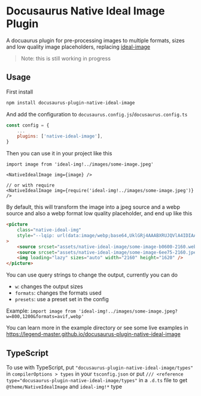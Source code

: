 # Docusaurus Native Ideal Image Plugin

A docuaurus plugin for pre-processing images to multiple formats, sizes and low quality image placeholders, replacing [ideal-image](https://docusaurus.io/docs/api/plugins/@docusaurus/plugin-ideal-image)

> Note: this is still working in progress

## Usage

First install

```bash
npm install docusaurus-plugin-native-ideal-image
```

And add the configuration to `docusaurus.config.js`/`docusaurus.config.ts`

```js
const config = {
    ...
    plugins: ['native-ideal-image'],
}
```

Then you can use it in your project like this

```tsx
import image from 'ideal-img!../images/some-image.jpeg'

<NativeIdealImage img={image} />

// or with require
<NativeIdealImage img={require('ideal-img!../images/some-image.jpeg')} />
```

By default, this will transform the image into a jpeg source and a webp source and also a webp format low quality placeholder, and end up like this

```html
<picture
    class="native-ideal-img"
    style="--lqip: url(data:image/webp;base64,UklGRj4AAABXRUJQVlA4IDIAAADQAQCdASoQAAwABUB8JZQAAudcoVPyIAD+uVyF4iJZsGTWpdieB7utExa6oMeh0PusAA==);"
>
    <source srcset="assets/native-ideal-image/some-image-b0600-2160.webp" type="image/webp" />
    <source srcset="assets/native-ideal-image/some-image-6ee75-2160.jpeg" type="image/jpeg" />
    <img loading="lazy" sizes="auto" width="2160" height="1620" />
</picture>
```

You can use query strings to change the output, currently you can do

- `w`: changes the output sizes
- `formats`: changes the formats used
- `presets`: use a preset set in the config

Example: `import image from 'ideal-img!../images/some-image.jpeg?w=800,1200&formats=avif,webp'`

You can learn more in the example directory or see some live examples in https://legend-master.github.io/docusaurus-plugin-native-ideal-image

## TypeScript

To use with TypeScript, put `"docusaurus-plugin-native-ideal-image/types"` in `compilerOptions > types` in your `tsconfig.json` or put `/// <reference type="docusaurus-plugin-native-ideal-image/types"` in a `.d.ts` file to get `@theme/NativeIdealImage` and `ideal-img!*` type
